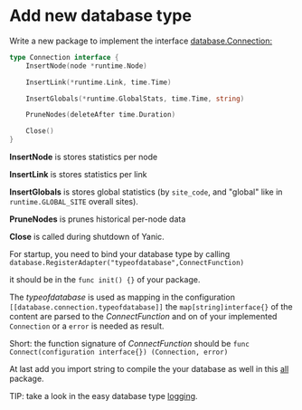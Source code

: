 # Add new database type

Write a new package to implement the interface [database.Connection:](https://chaos.expert/FreifunkBremen/yanic/blob/master/database/database.go)

```go
type Connection interface {
	InsertNode(node *runtime.Node)

	InsertLink(*runtime.Link, time.Time)

	InsertGlobals(*runtime.GlobalStats, time.Time, string)

	PruneNodes(deleteAfter time.Duration)

	Close()
}
```

**InsertNode** is stores statistics per node

**InsertLink** is stores statistics per link

**InsertGlobals** is stores global statistics (by `site_code`, and "global" like in `runtime.GLOBAL_SITE` overall sites).

**PruneNodes** is prunes historical per-node data

**Close** is called during shutdown of Yanic.



For startup, you need to bind your database type by calling `database.RegisterAdapter("typeofdatabase",ConnectFunction)`

it should be in the `func init() {}` of your package.



The _typeofdatabase_ is used as mapping in the configuration `[[database.connection.typeofdatabase]]` the `map[string]interface{}` of the content are parsed to the _ConnectFunction_ and on of your implemented `Connection` or a `error` is needed as result.



Short: the function signature of _ConnectFunction_ should be `func Connect(configuration interface{}) (Connection, error)`



At last add you import string to compile the your database as well in this [all](https://chaos.expert/FreifunkBremen/yanic/blob/master/database/all/main.go) package.



TIP: take a look in the easy database type [logging](https://chaos.expert/FreifunkBremen/yanic/blob/master/database/logging/file.go).
